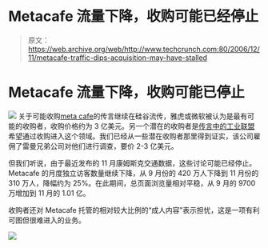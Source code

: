 # Metacafe 流量下降，收购可能已经停止

> 原文：<https://web.archive.org/web/http://www.techcrunch.com:80/2006/12/11/metacafe-traffic-dips-acquisition-may-have-stalled>

# Metacafe 流量下降，收购可能已停止

[![](img/306b512e307c8ec401f23de323cc9e49.png)](https://web.archive.org/web/20210920045429/http://www.metacafe.com/) 关于可能收购[meta cafe](https://web.archive.org/web/20210920045429/http://www.beta.techcrunch.com/tag/metacafe)的传言继续在硅谷流传，雅虎或微软被认为是最有可能的收购者，收购价格约为 3 亿美元。另一个潜在的收购者是[传言中的工业联盟](https://web.archive.org/web/20210920045429/http://www.beta.techcrunch.com/2006/12/08/the-video-startup-that-may-never-launch/)希望通过收购进入这个领域。我们已经从一些潜在收购者那里得到证实，该公司雇佣了雷曼兄弟公司对他们进行调查，要价 2-3 亿美元。

但我们听说，由于最近发布的 11 月康姆斯克交通数据，这些讨论可能已经停止。Metacafe 的月度独立访客数量继续下降，从 9 月份的 420 万人下降到 11 月份的 310 万人，降幅约为 25%。在此期间，总页面浏览量相对平稳，从 9 月的 9700 万增加到 11 月的 1.01 亿。

收购者还对 Metacafe 托管的相对较大比例的“成人内容”表示担忧，这是一项有利可图但很难进入的业务。

![](img/59835a43e3e2a5dac5e93be49cb36437.png)